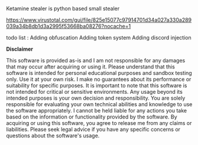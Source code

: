 Ketamine stealer is python based small stealer 

https://www.virustotal.com/gui/file/825e15077c97914701d34a027a330a289039a34b8db1d3a2995f53668ba08276?nocache=1

todo list : 
        Adding obfuscation
        Adding token system
        Adding discord injection

**Disclaimer**

This software is provided as-is and I am not responsible for any damages that may occur after acquiring or using it. Please understand that this software is intended for personal educational purposes and sandbox testing only. Use it at your own risk. I make no guarantees about its performance or suitability for specific purposes. It is important to note that this software is not intended for critical or sensitive environments. Any usage beyond its intended purposes is your own decision and responsibility. You are solely responsible for evaluating your own technical abilities and knowledge to use the software appropriately. I cannot be held liable for any actions you take based on the information or functionality provided by the software. By acquiring or using this software, you agree to release me from any claims or liabilities. Please seek legal advice if you have any specific concerns or questions about the software's usage.
